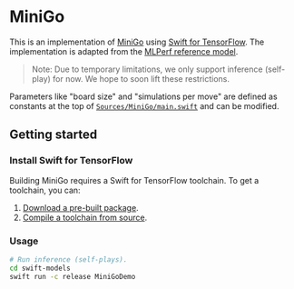 # MiniGo

This is an implementation of [MiniGo] using [Swift for TensorFlow].
The implementation is adapted from the
[MLPerf reference model](https://github.com/mlperf/training/tree/master/reinforcement).

> Note: Due to temporary limitations, we only support inference (self-play)
> for now. We hope to soon lift these restrictions.

Parameters like "board size" and "simulations per move" are defined as constants at the top of
[`Sources/MiniGo/main.swift`](https://github.com/tensorflow/swift-models/blob/stable/MiniGo/Sources/MiniGo/main.swift)
and can be modified.

## Getting started

### Install Swift for TensorFlow

Building MiniGo requires a Swift for TensorFlow toolchain.
To get a toolchain, you can:

1. [Download a pre-built package](https://github.com/tensorflow/swift/blob/master/Installation.md).
2. [Compile a toolchain from source](https://github.com/apple/swift/tree/tensorflow#building-swift-for-tensorflow).

### Usage

```sh
# Run inference (self-plays).
cd swift-models
swift run -c release MiniGoDemo
```

[Swift for TensorFlow]: https://www.tensorflow.org/swift
[MiniGo]: https://github.com/mlperf/training/blob/master/reinforcement/tensorflow/minigo
